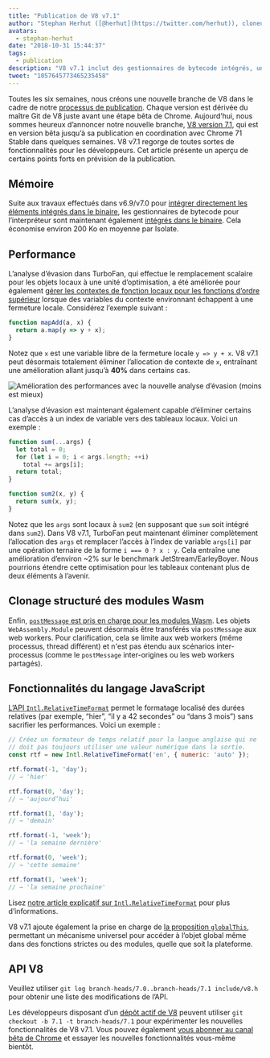 ```yaml
---
title: "Publication de V8 v7.1"
author: "Stephan Herhut ([@herhut](https://twitter.com/herhut)), cloneur cloné de clones"
avatars: 
  - stephan-herhut
date: "2018-10-31 15:44:37"
tags: 
  - publication
description: "V8 v7.1 inclut des gestionnaires de bytecode intégrés, une analyse d’évasion TurboFan améliorée, postMessage(wasmModule), Intl.RelativeTimeFormat, et globalThis!"
tweet: "1057645773465235458"
---
```

Toutes les six semaines, nous créons une nouvelle branche de V8 dans le cadre de notre [processus de publication](/docs/release-process). Chaque version est dérivée du maître Git de V8 juste avant une étape bêta de Chrome. Aujourd’hui, nous sommes heureux d’annoncer notre nouvelle branche, [V8 version 7.1](https://chromium.googlesource.com/v8/v8.git/+log/branch-heads/7.1), qui est en version bêta jusqu’à sa publication en coordination avec Chrome 71 Stable dans quelques semaines. V8 v7.1 regorge de toutes sortes de fonctionnalités pour les développeurs. Cet article présente un aperçu de certains points forts en prévision de la publication.

<!--truncate-->
## Mémoire

Suite aux travaux effectués dans v6.9/v7.0 pour [intégrer directement les éléments intégrés dans le binaire](/blog/embedded-builtins), les gestionnaires de bytecode pour l’interpréteur sont maintenant également [intégrés dans le binaire](https://bugs.chromium.org/p/v8/issues/detail?id=8068). Cela économise environ 200 Ko en moyenne par Isolate.

## Performance

L’analyse d’évasion dans TurboFan, qui effectue le remplacement scalaire pour les objets locaux à une unité d’optimisation, a été améliorée pour également [gérer les contextes de fonction locaux pour les fonctions d’ordre supérieur](https://bit.ly/v8-turbofan-context-sensitive-js-operators) lorsque des variables du contexte environnant échappent à une fermeture locale. Considérez l’exemple suivant :

```js
function mapAdd(a, x) {
  return a.map(y => y + x);
}
```

Notez que `x` est une variable libre de la fermeture locale `y => y + x`. V8 v7.1 peut désormais totalement éliminer l’allocation de contexte de `x`, entraînant une amélioration allant jusqu’à **40%** dans certains cas.

![Amélioration des performances avec la nouvelle analyse d’évasion (moins est mieux)](/_img/v8-release-71/improved-escape-analysis.svg)

L’analyse d’évasion est maintenant également capable d’éliminer certains cas d’accès à un index de variable vers des tableaux locaux. Voici un exemple :

```js
function sum(...args) {
  let total = 0;
  for (let i = 0; i < args.length; ++i)
    total += args[i];
  return total;
}

function sum2(x, y) {
  return sum(x, y);
}
```

Notez que les `args` sont locaux à `sum2` (en supposant que `sum` soit intégré dans `sum2`). Dans V8 v7.1, TurboFan peut maintenant éliminer complètement l’allocation des `args` et remplacer l’accès à l’index de variable `args[i]` par une opération ternaire de la forme `i === 0 ? x : y`. Cela entraîne une amélioration d’environ ~2% sur le benchmark JetStream/EarleyBoyer. Nous pourrions étendre cette optimisation pour les tableaux contenant plus de deux éléments à l’avenir.

## Clonage structuré des modules Wasm

Enfin, [`postMessage` est pris en charge pour les modules Wasm](https://github.com/WebAssembly/design/pull/1074). Les objets `WebAssembly.Module` peuvent désormais être transférés via `postMessage` aux web workers. Pour clarification, cela se limite aux web workers (même processus, thread différent) et n'est pas étendu aux scénarios inter-processus (comme le `postMessage` inter-origines ou les web workers partagés).

## Fonctionnalités du langage JavaScript

[L’API `Intl.RelativeTimeFormat`](/features/intl-relativetimeformat) permet le formatage localisé des durées relatives (par exemple, “hier”, “il y a 42 secondes” ou “dans 3 mois”) sans sacrifier les performances. Voici un exemple :

```js
// Créez un formateur de temps relatif pour la langue anglaise qui ne
// doit pas toujours utiliser une valeur numérique dans la sortie.
const rtf = new Intl.RelativeTimeFormat('en', { numeric: 'auto' });

rtf.format(-1, 'day');
// → 'hier'

rtf.format(0, 'day');
// → 'aujourd’hui'

rtf.format(1, 'day');
// → 'demain'

rtf.format(-1, 'week');
// → 'la semaine dernière'

rtf.format(0, 'week');
// → 'cette semaine'

rtf.format(1, 'week');
// → 'la semaine prochaine'
```

Lisez [notre article explicatif sur `Intl.RelativeTimeFormat`](/features/intl-relativetimeformat) pour plus d’informations.

V8 v7.1 ajoute également la prise en charge de [la proposition `globalThis`](/features/globalthis), permettant un mécanisme universel pour accéder à l’objet global même dans des fonctions strictes ou des modules, quelle que soit la plateforme.

## API V8

Veuillez utiliser `git log branch-heads/7.0..branch-heads/7.1 include/v8.h` pour obtenir une liste des modifications de l’API.

Les développeurs disposant d’un [dépôt actif de V8](/docs/source-code#using-git) peuvent utiliser `git checkout -b 7.1 -t branch-heads/7.1` pour expérimenter les nouvelles fonctionnalités de V8 v7.1. Vous pouvez également [vous abonner au canal bêta de Chrome](https://www.google.com/chrome/browser/beta.html) et essayer les nouvelles fonctionnalités vous-même bientôt.
